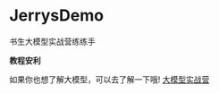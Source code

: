 # JerrysDemo
书生大模型实战营练练手  


**教程安利**

如果你也想了解大模型，可以去了解一下哦! [大模型实战营](https://github.com/InternLM/Tutorial)
